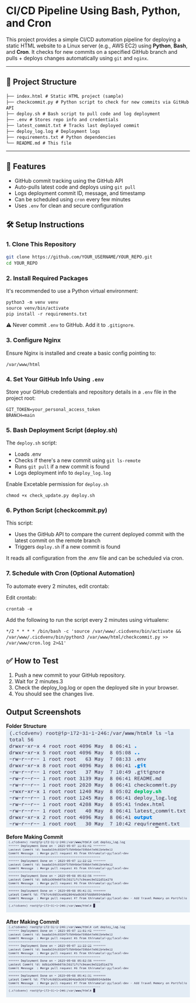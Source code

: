 # CI/CD Pipeline Using Bash, Python, and Cron

This project provides a simple CI/CD automation pipeline for deploying a static HTML website to a Linux server (e.g., AWS EC2) using **Python**, **Bash**, and **Cron**. It checks for new commits on a specified GitHub branch and pulls + deploys changes automatically using `git` and `nginx`.

---
## 📁 Project Structure
```
├── index.html # Static HTML project (sample)
├── checkcommit.py # Python script to check for new commits via GitHub API
├── deploy.sh # Bash script to pull code and log deployment
├── .env # Stores repo info and credentials
├── latest_commit.txt # Tracks last deployed commit
├── deploy_log.log # Deployment logs
├── requirements.txt # Python dependencies
└── README.md # This file
```

---

## 🚀 Features

- GitHub commit tracking using the GitHub API
- Auto-pulls latest code and deploys using `git pull`
- Logs deployment commit ID, message, and timestamp
- Can be scheduled using `cron` every few minutes
- Uses `.env` for clean and secure configuration

## 🛠️ Setup Instructions

### 1. Clone This Repository

```bash
git clone https://github.com/YOUR_USERNAME/YOUR_REPO.git
cd YOUR_REPO
```

### 2. Install Required Packages

It's recommended to use a Python virtual environment:

```
python3 -m venv venv
source venv/bin/activate
pip install -r requirements.txt
```

⚠️ Never commit `.env` to GitHub. Add it to `.gitignore`.

### 3. Configure Nginx

Ensure Nginx is installed and create a basic config pointing to:

```
/var/www/html
```

### 4. Set Your GitHub Info Using `.env`

Store your GitHub credentials and repository details in a `.env` file in the project root:

```env
GIT_TOKEN=your_personal_access_token
BRANCH=main
```

### 5. Bash Deployment Script (deploy.sh)

The `deploy.sh` script:

- Loads .env
- Checks if there's a new commit using `git ls-remote`
- Runs `git pull` if a new commit is found
- Logs deployment info to `deploy_log.log`

Enable Excetable permission for `deploy.sh`   

```
chmod +x check_update.py deploy.sh
```
### 6. Python Script (checkcommit.py)

This script:

- Uses the GitHub API to compare the current deployed commit with the latest commit on the remote branch
- Triggers `deploy.sh` if a new commit is found

It reads all configuration from the .env file and can be scheduled via cron.

### 7. Schedule with Cron (Optional Automation)

To automate every 2 minutes, edit crontab:

Edit crontab:

```
crontab -e
```

Add the following to run the script every 2 minutes using virtualenv:

```
*/2 * * * * /bin/bash -c 'source /var/www/.cicdvenv/bin/activate && /var/www/.cicdvenv/bin/python3 /var/www/html/checkcommit.py >> /var/www/cron.log 2>&1'
```

## ✅ How to Test

1. Push a new commit to your GitHub repository.
2. Wait for 2 minutes.3
3. Check the deploy_log.log or open the deployed site in your browser.
4. You should see the changes live.


## Output Screenshots

**Folder Structure**
![alt text](output/output_folder_log.png)

**Before Making Commit**
![alt text](output/output_log.png)

**After Making Commit**
![alt text](output/output_log.png)



